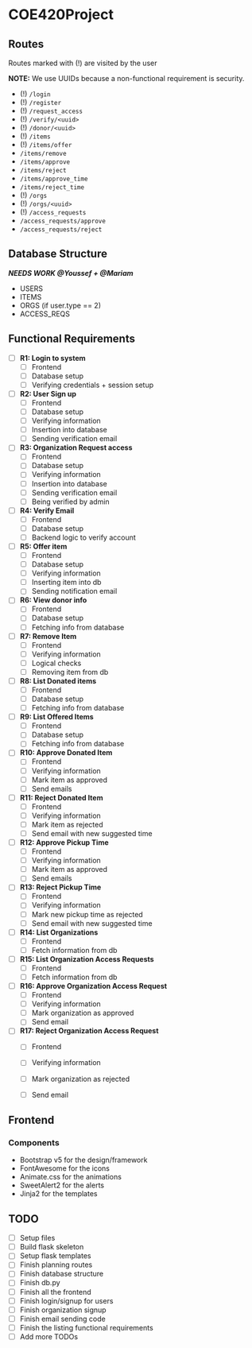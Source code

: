 # COE420Project

## Routes

Routes marked with (!) are visited by the user

**NOTE:** We use UUIDs because a non-functional requirement is security.

- (!) `/login`
- (!) `/register`
- (!) `/request_access`
- (!) `/verify/<uuid>`
- (!) `/donor/<uuid>`
- (!) `/items`
- (!) `/items/offer`
- `/items/remove`
- `/items/approve`
- `/items/reject`
- `/items/approve_time`
- `/items/reject_time`
- (!) `/orgs`
- (!) `/orgs/<uuid>`
- (!) `/access_requests`
- `/access_requests/approve`
- `/access_requests/reject`

## Database Structure

***NEEDS WORK @Youssef + @Mariam***

- USERS
- ITEMS
- ORGS (if user.type == 2)
- ACCESS_REQS

## Functional Requirements

- [ ] **R1: Login to system**
  - [ ] Frontend
  - [ ] Database setup
  - [ ] Verifying credentials + session setup
- [ ] **R2: User Sign up**
  - [ ] Frontend
  - [ ] Database setup
  - [ ] Verifying information
  - [ ] Insertion into database
  - [ ] Sending verification email
- [ ] **R3: Organization Request access**
  - [ ] Frontend
  - [ ] Database setup
  - [ ] Verifying information
  - [ ] Insertion into database
  - [ ] Sending verification email
  - [ ] Being verified by admin
- [ ] **R4: Verify Email**
  - [ ] Frontend
  - [ ] Database setup
  - [ ] Backend logic to verify account
- [ ] **R5: Offer item**
  - [ ] Frontend
  - [ ] Database setup
  - [ ] Verifying information
  - [ ] Inserting item into db
  - [ ] Sending notification email
- [ ] **R6: View donor info**
  - [ ] Frontend
  - [ ] Database setup
  - [ ] Fetching info from database
- [ ] **R7: Remove Item**
  - [ ] Frontend
  - [ ] Verifying information
  - [ ] Logical checks
  - [ ] Removing item from db
- [ ] **R8: List Donated items**
  - [ ] Frontend
  - [ ] Database setup
  - [ ] Fetching info from database
- [ ] **R9: List Offered Items**
  - [ ] Frontend
  - [ ] Database setup
  - [ ] Fetching info from database
- [ ] **R10: Approve Donated Item**
  - [ ] Frontend
  - [ ] Verifying information
  - [ ] Mark item as approved
  - [ ] Send emails
- [ ] **R11: Reject Donated Item**
  - [ ] Frontend
  - [ ] Verifying information
  - [ ] Mark item as rejected
  - [ ] Send email with new suggested time
- [ ] **R12: Approve Pickup Time**
  - [ ] Frontend
  - [ ] Verifying information
  - [ ] Mark item as approved
  - [ ] Send emails
- [ ] **R13: Reject Pickup Time**
  - [ ] Frontend
  - [ ] Verifying information
  - [ ] Mark new pickup time as rejected
  - [ ] Send email with new suggested time
- [ ] **R14: List Organizations**
  - [ ] Frontend
  - [ ] Fetch information from db
- [ ] **R15: List Organization Access Requests**
  - [ ] Frontend
  - [ ] Fetch information from db
- [ ] **R16: Approve Organization Access Request**
  - [ ] Frontend
  - [ ] Verifying information
  - [ ] Mark organization as approved
  - [ ] Send email
- [ ] **R17: Reject Organization Access Request**
  - [ ] Frontend
  - [ ] Verifying information
  - [ ] Mark organization as rejected
  - [ ] Send email


## Frontend

### Components

- Bootstrap v5 for the design/framework
- FontAwesome for the icons
- Animate.css for the animations
- SweetAlert2 for the alerts
- Jinja2 for the templates

## TODO

- [ ] Setup files
- [ ] Build flask skeleton
- [ ] Setup flask templates
- [ ] Finish planning routes
- [ ] Finish database structure
- [ ] Finish db.py
- [ ] Finish all the frontend
- [ ] Finish login/signup for users
- [ ] Finish organization signup
- [ ] Finish email sending code
- [ ] Finish the listing functional requirements
- [ ] Add more TODOs
